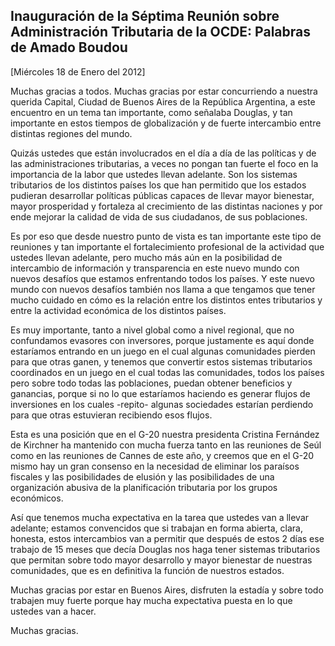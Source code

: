 Inauguración de la Séptima Reunión sobre Administración Tributaria de la OCDE: Palabras de Amado Boudou
-------------------------------------------------------------------------------------------------------

[Miércoles 18 de Enero del 2012]

Muchas gracias a todos. Muchas gracias por estar concurriendo a nuestra
querida Capital, Ciudad de Buenos Aires de la República Argentina, a
este encuentro en un tema tan importante, como señalaba Douglas, y tan
importante en estos tiempos de globalización y de fuerte intercambio
entre distintas regiones del mundo.

Quizás ustedes que están involucrados en el día a día de las políticas y
de las administraciones tributarias, a veces no pongan tan fuerte el
foco en la importancia de la labor que ustedes llevan adelante. Son los
sistemas tributarios de los distintos países los que han permitido que
los estados pudieran desarrollar políticas públicas capaces de llevar
mayor bienestar, mayor prosperidad y fortaleza al crecimiento de las
distintas naciones y por ende mejorar la calidad de vida de sus
ciudadanos, de sus poblaciones.

Es por eso que desde nuestro punto de vista es tan importante este tipo
de reuniones y tan importante el fortalecimiento profesional de la
actividad que ustedes llevan adelante, pero mucho más aún en la
posibilidad de intercambio de información y transparencia en este nuevo
mundo con nuevos desafíos que estamos enfrentando todos los países. Y
este nuevo mundo con nuevos desafíos también nos llama a que tengamos
que tener mucho cuidado en cómo es la relación entre los distintos entes
tributarios y entre la actividad económica de los distintos países.

Es muy importante, tanto a nivel global como a nivel regional, que no
confundamos evasores con inversores, porque justamente es aquí donde
estaríamos entrando en un juego en el cual algunas comunidades pierden
para que otras ganen, y tenemos que convertir estos sistemas tributarios
coordinados en un juego en el cual todas las comunidades, todos los
países pero sobre todo todas las poblaciones, puedan obtener beneficios
y ganancias, porque si no lo que estaríamos haciendo es generar flujos
de inversiones en los cuales -repito- algunas sociedades estarían
perdiendo para que otras estuvieran recibiendo esos flujos.

Esta es una posición que en el G-20 nuestra presidenta Cristina
Fernández de Kirchner ha mantenido con mucha fuerza tanto en las
reuniones de Seúl como en las reuniones de Cannes de este año, y creemos
que en el G-20 mismo hay un gran consenso en la necesidad de eliminar
los paraísos fiscales y las posibilidades de elusión y las posibilidades
de una organización abusiva de la planificación tributaria por los
grupos económicos.

Así que tenemos mucha expectativa en la tarea que ustedes van a llevar
adelante; estamos convencidos que si trabajan en forma abierta, clara,
honesta, estos intercambios van a permitir que después de estos 2 días
ese trabajo de 15 meses que decía Douglas nos haga tener sistemas
tributarios que permitan sobre todo mayor desarrollo y mayor bienestar
de nuestras comunidades, que es en definitiva la función de nuestros
estados.

Muchas gracias por estar en Buenos Aires, disfruten la estadía y sobre
todo trabajen muy fuerte porque hay mucha expectativa puesta en lo que
ustedes van a hacer.

Muchas gracias.
